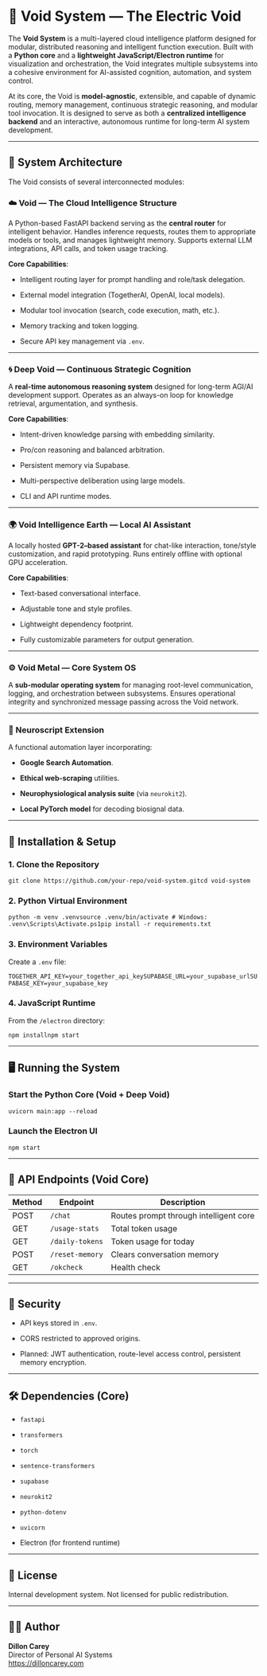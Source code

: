 # 🌌 Void System — The Electric Void

The **Void System** is a multi-layered cloud intelligence platform designed for modular, distributed reasoning and intelligent function execution. Built with a **Python core** and a **lightweight JavaScript/Electron runtime** for visualization and orchestration, the Void integrates multiple subsystems into a cohesive environment for AI-assisted cognition, automation, and system control.

At its core, the Void is **model-agnostic**, extensible, and capable of dynamic routing, memory management, continuous strategic reasoning, and modular tool invocation. It is designed to serve as both a **centralized intelligence backend** and an interactive, autonomous runtime for long-term AI system development.

* * *

## 🧩 System Architecture

The Void consists of several interconnected modules:

### ☁️ Void — The Cloud Intelligence Structure

A Python-based FastAPI backend serving as the **central router** for intelligent behavior. Handles inference requests, routes them to appropriate models or tools, and manages lightweight memory. Supports external LLM integrations, API calls, and token usage tracking.

**Core Capabilities**:

- Intelligent routing layer for prompt handling and role/task delegation.
    
- External model integration (TogetherAI, OpenAI, local models).
    
- Modular tool invocation (search, code execution, math, etc.).
    
- Memory tracking and token logging.
    
- Secure API key management via `.env`.
    

* * *

### 🌀 Deep Void — Continuous Strategic Cognition

A **real-time autonomous reasoning system** designed for long-term AGI/AI development support. Operates as an always-on loop for knowledge retrieval, argumentation, and synthesis.

**Core Capabilities**:

- Intent-driven knowledge parsing with embedding similarity.
    
- Pro/con reasoning and balanced arbitration.
    
- Persistent memory via Supabase.
    
- Multi-perspective deliberation using large models.
    
- CLI and API runtime modes.
    

* * *

### 🌍 Void Intelligence Earth — Local AI Assistant

A locally hosted **GPT-2–based assistant** for chat-like interaction, tone/style customization, and rapid prototyping. Runs entirely offline with optional GPU acceleration.

**Core Capabilities**:

- Text-based conversational interface.
    
- Adjustable tone and style profiles.
    
- Lightweight dependency footprint.
    
- Fully customizable parameters for output generation.
    

* * *

### ⚙️ Void Metal — Core System OS

A **sub-modular operating system** for managing root-level communication, logging, and orchestration between subsystems. Ensures operational integrity and synchronized message passing across the Void network.

* * *

### 🧠 Neuroscript Extension

A functional automation layer incorporating:

- **Google Search Automation**.
    
- **Ethical web-scraping** utilities.
    
- **Neurophysiological analysis suite** (via `neurokit2`).
    
- **Local PyTorch model** for decoding biosignal data.
    

* * *

## 🚀 Installation & Setup

### 1\. Clone the Repository

`git clone https://github.com/your-repo/void-system.gitcd void-system`

### 2\. Python Virtual Environment

`python -m venv .venvsource .venv/bin/activate # Windows: .venv\Scripts\Activate.ps1pip install -r requirements.txt`

### 3\. Environment Variables

Create a `.env` file:

`TOGETHER_API_KEY=your_together_api_keySUPABASE_URL=your_supabase_urlSUPABASE_KEY=your_supabase_key`

### 4\. JavaScript Runtime

From the `/electron` directory:

`npm installnpm start`

* * *

## 🖥 Running the System

### Start the Python Core (Void + Deep Void)

`uvicorn main:app --reload`

### Launch the Electron UI

`npm start`

* * *

## 📡 API Endpoints (Void Core)

| Method | Endpoint | Description |
| --- | --- | --- |
| POST | `/chat` | Routes prompt through intelligent core |
| GET | `/usage-stats` | Total token usage |
| GET | `/daily-tokens` | Token usage for today |
| POST | `/reset-memory` | Clears conversation memory |
| GET | `/okcheck` | Health check |

* * *

## 🔐 Security

- API keys stored in `.env`.
    
- CORS restricted to approved origins.
    
- Planned: JWT authentication, route-level access control, persistent memory encryption.
    

* * *

## 🛠 Dependencies (Core)

- `fastapi`
    
- `transformers`
    
- `torch`
    
- `sentence-transformers`
    
- `supabase`
    
- `neurokit2`
    
- `python-dotenv`
    
- `uvicorn`
    
- Electron (for frontend runtime)
    

* * *

## 📜 License

Internal development system. Not licensed for public redistribution.

* * *

## 👨‍💻 Author

**Dillon Carey**  
Director of Personal AI Systems  
https://dilloncarey.com
